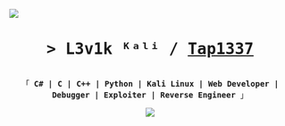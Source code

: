 <a href="![](https://komarev.com/ghpvc/?username=Tap1337)"></a>
![](https://komarev.com/ghpvc/?username=antonkomarev&style=for-the-badge)

<h1 align="center">
        <samp>&gt; L3v1k ᴷᵃˡⁱ / 
                <b><a target="_blank" href="https://github.com/Tap1337">Tap1337</a></b>
        </samp>
</h1>



<p align="center"> 
  <samp>
    <br>
      「 <b>C# | C | C++ | Python | Kali Linux | Web Developer | Debugger | Exploiter | Reverse Engineer</b> 」
    <br>
  </samp>
<p align="center">
      <img src="https://skillicons.dev/icons?i=py,nodejs,html,css,cs,cpp,c,visualstudio,vscode,kali,java,linux,"/>
</p>

